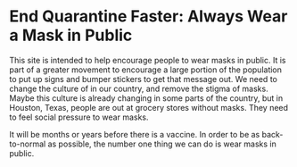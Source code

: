 # End Quarantine Faster: Always Wear a Mask in Public

This site is intended to help encourage people to wear masks in public.
It is part of a greater movement to encourage a large portion of the population to put up signs and bumper stickers to get that message out.
We need to change the culture of in our country, and remove the stigma of masks.
Maybe this culture is already changing in some parts of the country, but in Houston, Texas, people are out at grocery stores without masks.
They need to feel social pressure to wear masks.

It will be months or years before there is a vaccine.
In order to be as back-to-normal as possible, the number one thing we can do is wear masks in public.

